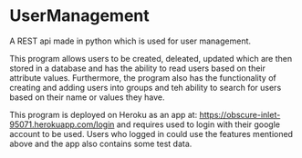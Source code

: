 # UserManagement

A REST api made in python which is used for user management.

This program allows users to be created, deleated, updated which are then stored in a database and has the ability to read users based on their attribute values. 
Furthermore, the program also has the functionality of creating and adding users into groups and teh ability to search for users based on their name or values they have.

This program is deployed on Heroku as an app at: https://obscure-inlet-95071.herokuapp.com/login
and requires used to login with their google account to be used. Users who logged in could use the features mentioned above and the app also contains some test data.
